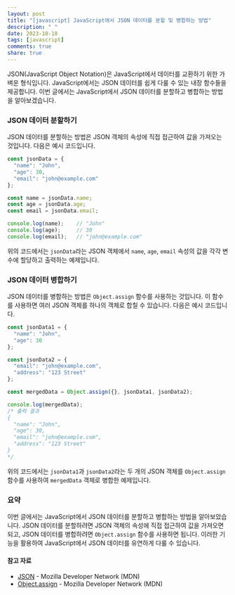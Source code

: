 ```yaml
---
layout: post
title: "[javascript] JavaScript에서 JSON 데이터를 분할 및 병합하는 방법"
description: " "
date: 2023-10-18
tags: [javascript]
comments: true
share: true
---
```


JSON(JavaScript Object Notation)은 JavaScript에서 데이터를 교환하기 위한 가벼운 형식입니다. JavaScript에서는 JSON 데이터를 쉽게 다룰 수 있는 내장 함수들을 제공합니다. 이번 글에서는 JavaScript에서 JSON 데이터를 분할하고 병합하는 방법을 알아보겠습니다.

### JSON 데이터 분할하기

JSON 데이터를 분할하는 방법은 JSON 객체의 속성에 직접 접근하여 값을 가져오는 것입니다. 다음은 예시 코드입니다.

```javascript
const jsonData = {
  "name": "John",
  "age": 30,
  "email": "john@example.com"
};

const name = jsonData.name;
const age = jsonData.age;
const email = jsonData.email;

console.log(name);    // "John"
console.log(age);     // 30
console.log(email);   // "john@example.com"
```

위의 코드에서는 `jsonData`라는 JSON 객체에서 `name`, `age`, `email` 속성의 값을 각각 변수에 할당하고 출력하는 예제입니다.

### JSON 데이터 병합하기

JSON 데이터를 병합하는 방법은 `Object.assign` 함수를 사용하는 것입니다. 이 함수를 사용하면 여러 JSON 객체를 하나의 객체로 합칠 수 있습니다. 다음은 예시 코드입니다.

```javascript
const jsonData1 = {
  "name": "John",
  "age": 30
};

const jsonData2 = {
  "email": "john@example.com",
  "address": "123 Street"
};

const mergedData = Object.assign({}, jsonData1, jsonData2);

console.log(mergedData);
/* 출력 결과
{
  "name": "John",
  "age": 30,
  "email": "john@example.com",
  "address": "123 Street"
}
*/
```

위의 코드에서는 `jsonData1`과 `jsonData2`라는 두 개의 JSON 객체를 `Object.assign` 함수를 사용하여 `mergedData` 객체로 병합한 예제입니다.

### 요약

이번 글에서는 JavaScript에서 JSON 데이터를 분할하고 병합하는 방법을 알아보았습니다. JSON 데이터를 분할하려면 JSON 객체의 속성에 직접 접근하여 값을 가져오면 되고, JSON 데이터를 병합하려면 `Object.assign` 함수를 사용하면 됩니다. 이러한 기능을 활용하여 JavaScript에서 JSON 데이터를 유연하게 다룰 수 있습니다.

#### 참고 자료

- [JSON](https://developer.mozilla.org/ko/docs/Learn/JavaScript/Objects/JSON) - Mozilla Developer Network (MDN)
- [Object.assign](https://developer.mozilla.org/ko/docs/Web/JavaScript/Reference/Global_Objects/Object/assign) - Mozilla Developer Network (MDN)
